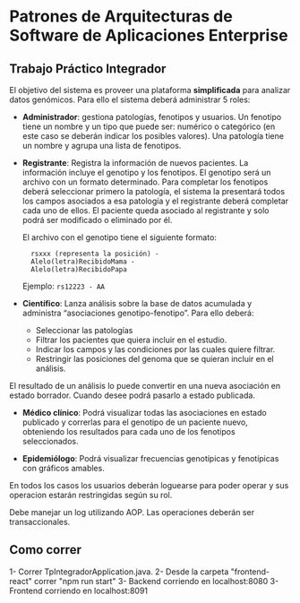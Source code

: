 # Patrones de Arquitecturas de Software de Aplicaciones Enterprise

## Trabajo Práctico Integrador

El objetivo del sistema es proveer una plataforma **simplificada** para analizar datos genómicos.
Para ello el sistema deberá administrar 5 roles:

* **Administrador**: gestiona patologías, fenotipos y usuarios. Un fenotipo tiene un nombre y un tipo que puede ser: numérico o categórico (en este caso se deberán indicar los posibles valores). Una patología tiene un nombre y agrupa una lista de fenotipos.

* **Registrante**: Registra la información de nuevos pacientes. La información incluye el genotipo y los fenotipos. El genotipo será un archivo con un formato determinado. Para completar los fenotipos deberá seleccionar primero la patología, el sistema la presentará todos los campos asociados a esa patología y el registrante deberá completar cada uno de ellos. El paciente queda asociado al registrante y solo podrá ser modificado o eliminado por él.

  El archivo con el genotipo tiene el siguiente formato:

  ```
    rsxxx (representa la posición) -
    Alelo(letra)RecibidoMama -
    Alelo(letra)RecibidoPapa
  ```

  Ejemplo: `rs12223 - AA`

* **Científico**: Lanza análisis sobre la base de datos acumulada  y administra “asociaciones genotipo-fenotipo”. Para ello deberá:
  * Seleccionar las patologías
  * Filtrar los pacientes que quiera incluir en el estudio.
  * Indicar los campos y las condiciones por las cuales quiere filtrar.
  * Restringir las posiciones del genoma que se quieran incluir en el análisis.

El resultado de un análisis lo puede convertir en una nueva asociación en estado borrador. Cuando desee podrá pasarlo a estado publicada.

* **Médico clínico**: Podrá visualizar todas las asociaciones en estado publicado y correrlas para el genotipo de un paciente nuevo, obteniendo los resultados para cada uno de los fenotipos seleccionados.

* **Epidemiólogo**: Podrá visualizar frecuencias genotípicas y fenotípicas con gráficos amables.

En todos los casos los usuarios deberán loguearse para poder operar y sus operacion estarán restringidas según su rol.

Debe manejar un log utilizando AOP. Las operaciones deberán ser transaccionales.

## Como correr

1- Correr TpIntegradorApplication.java.
2- Desde la carpeta "frontend-react" correr "npm run start"
3- Backend corriendo en localhost:8080
3- Frontend corriendo en localhost:8091